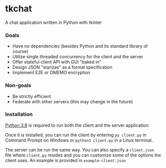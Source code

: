 # tkchat
A chat application written in Python with tkinter

### Goals
- Have no dependencies (besides Python and its standard library of course)
- Utilize single threaded concurrency for the client and the server
- Offer stateful client API with GUI "baked in"
- Design JSON "stanzas" as a formal specification
- Implement E2E or OMEMO encryption

### Non-goals
- Be strictly efficient
- Federate with other servers (this may change in the future)

### Installation

[Python 3.8](https://www.python.org/downloads/) is required to run both the client and the server application.

Once it is installed, you can run the client by entering `py client.py` in Command Prompt on Windows
or `python3 client.py` in a Linux terminal.

The server can be run the same way. You can also specify a `client.json` file where `client.py` resides and you can
customize some of the options the client uses. An example is provided in `example-client.json`
